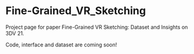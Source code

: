 # Fine-Grained_VR_Sketching
Project page for paper Fine-Grained VR Sketching: Dataset and Insights on 3DV 21.

Code, interface and dataset are coming soon!
